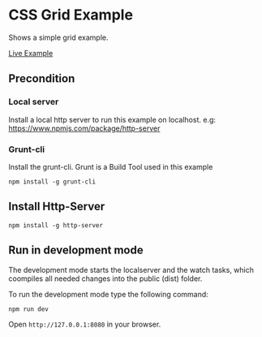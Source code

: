 # CSS Grid Example

Shows a simple grid example.

[Live Example](http://marymar.github.io/grid-example/public/)

## Precondition

### Local server

Install a local http server to run this example on localhost.
e.g: https://www.npmjs.com/package/http-server

### Grunt-cli

Install the grunt-cli. Grunt is a Build Tool used in this example

`npm install -g grunt-cli`

## Install Http-Server

`npm install -g http-server`

## Run in development mode

The development mode starts the localserver and the watch tasks, which coompiles all needed changes into the public (dist) folder.

To run the development mode type the following command:

`npm run dev`

Open `http://127.0.0.1:8080` in your browser.

